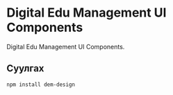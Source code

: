 # Digital Edu Management UI Components

Digital Edu Management UI Components.

## Суулгах

```bash
npm install dem-design
